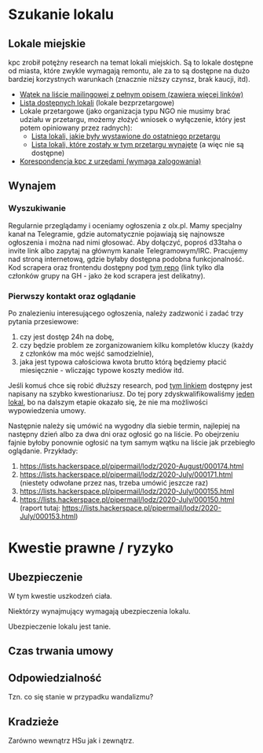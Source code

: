 # Szukanie lokalu

## Lokale miejskie

kpc zrobił potężny research na temat lokali miejskich. Są to lokale dostępne od miasta, które zwykle wymagają remontu, ale za to są dostępne na dużo bardziej korzystnych warunkach (znacznie niższy czynsz, brak kaucji, itd).

* [Wątek na liście mailingowej z pełnym opisem (zawiera więcej linków)](https://lists.hackerspace.pl/pipermail/lodz/2020-August/000172.html)
* [Lista dostępnych lokali](http://lists.hackerspace.pl/pipermail/lodz/attachments/20200803/2ef8e05a/attachment-0001.xls) (lokale bezprzetargowe)
* Lokale przetargowe (jako organizacja typu NGO nie musimy brać udziału w przetargu, możemy złożyć wniosek o wyłączenie, który jest potem opiniowany przez radnych):
  * [Lista lokali, jakie były wystawione do ostatniego przetargu](http://www.zlm.lodz.pl/bip/pliki2020/LU_GM_KONKURS_20200527_wykaz_lokali.pdf)
  * [Lista lokali, które zostały w tym przetargu wynajęte](http://www.zlm.lodz.pl/bip/pliki2020/LU_GM_KONKURS_20200527_wyniki.pdf) (a więc nie są dostępne)
* [Korespondencja kpc z urzędami (wymaga zalogowania)](https://pad.hs-ldz.pl/NLwBiwBKSiaca0GA9ey2gQ)

## Wynajem

### Wyszukiwanie

Regularnie przeglądamy i oceniamy ogłoszenia z olx.pl. Mamy specjalny kanał na Telegramie, gdzie automatycznie pojawiają się najnowsze ogłoszenia i można nad nimi głosować. Aby dołączyć, poproś d33taha o invite link albo zapytaj na głównym kanale Telegramowym/IRC. Pracujemy nad stroną internetową, gdzie byłaby dostępna podobna funkcjonalność. Kod scrapera oraz frontendu dostępny pod [tym repo](https://github.com/hakierspejs/rentchan/) (link tylko dla członków grupy na GH - jako że kod scrapera jest delikatny).

### Pierwszy kontakt oraz oglądanie

Po znalezieniu interesującego ogłoszenia, należy zadzwonić i zadać trzy pytania przesiewowe: 

1. czy jest dostęp 24h na dobę,
2. czy będzie problem ze zorganizowaniem kilku kompletów kluczy (każdy z członków ma móc wejść samodzielnie),
3. jaka jest typowa całościowa kwota brutto którą będziemy płacić miesięcznie - wliczając typowe koszty mediów itd.

Jeśli komuś chce się robić dłuższy research, pod [tym linkiem](https://pad.hs-ldz.pl/B8SGA2EAQceco6BTkJ-IEA) dostępny jest napisany na szybko kwestionariusz. Do tej pory zdyskwalifikowaliśmy [jeden lokal](https://www.olx.pl/oferta/lokal-przy-ul-piotrkowskiej-35m2-CID3-IDA05uL.html), bo na dalszym etapie okazało się, że nie ma możliwości wypowiedzenia umowy.

Następnie należy się umówić na wygodny dla siebie termin, najlepiej na następny dzień albo za dwa dni oraz ogłosić go na liście. Po obejrzeniu fajnie byłoby ponownie ogłosić na tym samym wątku na liście jak przebiegło oglądanie. Przykłady:

1. https://lists.hackerspace.pl/pipermail/lodz/2020-August/000174.html
2. https://lists.hackerspace.pl/pipermail/lodz/2020-July/000171.html (niestety odwołane przez nas, trzeba umówić jeszcze raz)
3. https://lists.hackerspace.pl/pipermail/lodz/2020-July/000155.html
4. https://lists.hackerspace.pl/pipermail/lodz/2020-July/000150.html (raport tutaj: https://lists.hackerspace.pl/pipermail/lodz/2020-July/000153.html)

# Kwestie prawne / ryzyko

## Ubezpieczenie

W tym kwestie uszkodzeń ciała.

Niektórzy wynajmujący wymagają ubezpieczenia lokalu.

Ubezpieczenie lokalu jest tanie.

## Czas trwania umowy

## Odpowiedzialność

Tzn. co się stanie w przypadku wandalizmu?

## Kradzieże

Zarówno wewnątrz HSu jak i zewnątrz.